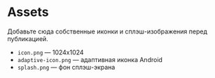 # Assets

Добавьте сюда собственные иконки и сплэш-изображения перед публикацией.

- `icon.png` — 1024x1024
- `adaptive-icon.png` — адаптивная иконка Android
- `splash.png` — фон сплэш-экрана
